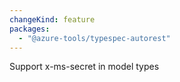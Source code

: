 ```yaml
---
changeKind: feature
packages:
  - "@azure-tools/typespec-autorest"
---
```


Support x-ms-secret in model types
